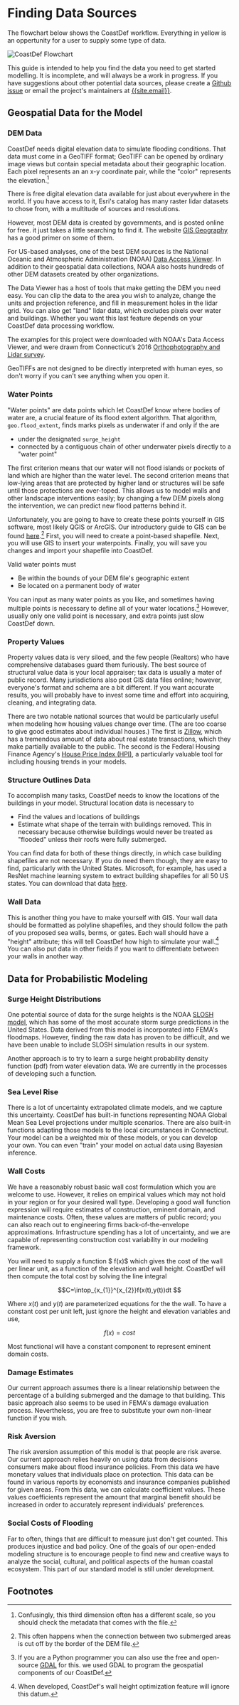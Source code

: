 # Finding Data Sources

The flowchart below shows the CoastDef workflow. Everything in yellow is an oppertunity for a user to supply some type of data.

![CoastDef Flowchart](assets/images/flowchart.bmp)

This guide is intended to help you find the data you need to get started modelling. It is incomplete, and will always be a work in progress. If you have suggestions about other potential data sources, please create a [Github issue](https://github.com/zdb999/coast-def/issues) or email the project's maintainers at [{{site.email}}](mailto:{{site.email}}).


## Geospatial Data for the Model

### DEM Data

CoastDef needs digital elevation data to simulate flooding conditions. That data must come in a GeoTIFF format; GeoTIFF can be opened by ordinary image views but contain special metadata about their geographic location. Each pixel represents an an x-y coordinate pair, while the "color" represents the elevation.[^1]

[^1]: Confusingly, this third dimension often has a different scale, so you should check the metadata that comes with the file.

There is free digital elevation data available for just about everywhere in the world. If you have access to it, Esri's catalog has many raster lidar datasets to chose from, with a multitude of sources and resolutions.

However, most DEM data is created by governments, and is posted online for free. it just takes a little searching to find it. The website [GIS Geography](https://gisgeography.com/free-global-dem-data-sources/) has a good primer on some of them.

For US-based analyses, one of the best DEM sources is the National Oceanic and Atmospheric Administration (NOAA) [Data Access Viewer](https://coast.noaa.gov/dataviewer/#/). In addition to their geospatial data collections, NOAA also hosts hundreds of other DEM datasets created by other organizations.

The Data Viewer has a host of tools that make getting the DEM you need easy. You can clip the data to the area you wish to analyze, change the units and projection reference, and fill in measurement holes in the lidar grid. You can also get "land" lidar data, which excludes pixels over water and buildings. Whether you want this last feature depends on your CoastDef data processing workflow.

The examples for this project were downloaded with NOAA's Data Access Viewer, and were drawn from Connecticut’s 2016 [Orthophotography and Lidar survey](https://cteco.uconn.edu/data/flight2016/index.htm).

GeoTIFFs are not designed to be directly interpreted with human eyes, so don't worry if you can't see anything when you open it.


### Water Points

"Water points" are data points which let CoastDef know where bodies of water are, a crucial feature of its flood extent algorithm. That algorithm, `geo.flood_extent`, finds marks pixels as underwater if and only if the are

- under the designated `surge_height`
- connected by a contiguous chain of other underwater pixels directly to a "water point"

The first criterion means that our water will not flood islands or pockets of land which are higher than the water level. The second criterion means that  low-lying areas that are protected by higher land or structures will be safe until those protections are over-toped. This allows us to model walls and other landscape interventions easily; by changing a few DEM pixels along the intervention, we can predict new flood patterns behind it.

Unfortunately, you are going to have to create these points yourself in GIS software, most likely QGIS or ArcGIS. Our introductory guide to GIS can be found [here](install.md).[^3] First, you will need to create a point-based shapefile. Next, you will use GIS to insert your waterpoints. Finally, you will save you changes and import your shapefile into CoastDef.

Valid water points must

- Be within the bounds of your DEM file's geographic extent
- Be located on a permanent body of water

You can input as many water points as you like, and sometimes having multiple points is necessary to define all of your water locations.[^2] However, usually only one valid point is necessary, and extra points just slow CoastDef down.

[^2]: If you are a Python programmer you can also use the free and open-source [GDAL](https://www.gdal.org/) for this. we used GDAL to program the geospatial components of our CoastDef.

[^3]: This often happens when the connection between two submerged areas is cut off by the border of the DEM file.

### Property Values 

Property values data is very siloed, and the few people (Realtors) who have comprehensive databases guard them furiously. The best source of structural value data is your local appraiser; tax data is usually a mater of public record. Many jurisdictions also post GIS data files online; however, everyone's format and schema are a bit different. If you want accurate results, you will probably have to invest some time and effort into acquiring, cleaning, and integrating data.

There are two notable national sources that would be particularly useful when modeling how housing values change over time. (The are too coarse to give good estimates about individual houses.) The first is [Zillow](https://www.zillow.com/research/data/), which has a tremendous amount of data about real estate transactions, which they make partially available to the public. The second is the Federal Housing Finance Agency's [House Price Index (HPI)](https://www.fhfa.gov/DataTools/Downloads/Pages/House-Price-Index.aspx), a particularly valuable tool for including housing trends in your models.

### Structure Outlines Data

To accomplish many tasks, CoastDef needs to know the locations of the buildings in your model. Structural location data is necessary to

- Find the values and locations of buildings 
- Estimate what shape of the terrain with buildings removed. This in necessary because otherwise buildings would never be treated as "flooded" unless their roofs were fully submerged.

You can find data for both of these things directly, in which case building shapefiles are not necessary. If you do need them though, they are easy to find, particularly with the United States. Microsoft, for example, has used a ResNet machine learning system to extract building shapefiles for all 50 US states. You can download that data [here](https://github.com/Microsoft/USBuildingFootprints/).

### Wall Data

This is another thing you have to make yourself with GIS. Your wall data should be formatted as polyline shapefiles, and they should follow the path of you proposed sea walls, berms, or gates. Each wall should have a "height" attribute; this will tell CoastDef how high to simulate your wall.[^4] You can also put data in other fields if you want to differentiate between your walls in another way.

[^4]: When developed, CoastDef's wall height optimization feature will ignore this datum.

## Data for Probabilistic Modeling

### Surge Height Distributions

One potential source of data for the surge heights is the NOAA [SLOSH model](https://slosh.nws.noaa.gov/), which has some of the most accurate storm surge predictions in the United States. Data derived from this model is incorporated into FEMA's floodmaps. However, finding the raw data has proven to be difficult, and we have been unable to include SLOSH simulation results in our system.

Another approach is to try to learn a surge height probability density function (pdf) from water elevation data. We are currently in the processes of developing such a function.

### Sea Level Rise

There is a lot of uncertainty extrapolated climate models, and we capture this uncertainty. CoastDef has built-in functions representing NOAA Global Mean Sea Level projections under multiple scenarios. There are also built-in functions adapting those models to the local circumstances in Connecticut. Your model can be a weighted mix of these models, or you can develop your own. You can even "train" your model on actual data using Bayesian inference.

### Wall Costs

We have a reasonably robust basic wall cost formulation which you are welcome to use. However, it relies on empirical values which may not hold in your region or for your desired wall type. Developing a good wall function expression will require estimates of construction, eminent domain, and maintenance costs. Often, these values are matters of public record; you can also reach out to engineering firms back-of-the-envelope approximations. Infrastructure spending has a lot of uncertainty, and we are capable of representing construction cost variability in our modeling framework.

You will need to supply a function $ f(x)$  which gives the cost of the wall per linear unit, as a function of the elevation and wall height. CoastDef will then compute the total cost by solving the line integral 

$$C=\intop_{x_{1}}^{x_{2}}f(x(t),y(t))dt
 $$

Where $x(t)$ and $y(t)$ are parameterized equations for the the wall. To have a constant cost per unit left, just ignore the height and elevation variables and use,

$$ f(x)=cost $$

Most functional will have a constant component to represent eminent domain costs.

### Damage Estimates

Our current approach assumes there is a linear relationship between the percentage of a building submerged and the damage to that building. This basic approach also seems to be used in FEMA's damage evaluation process. Nevertheless, you are free to substitute your own non-linear function if you wish.

### Risk Aversion

The risk aversion assumption of this model is that people are risk averse. Our current approach relies heavily on using data from decisions consumers make about flood insurance policies. From this data we have monetary values that individuals place on protection. This data can be found in various reports by economists and insurance companies published for given areas. From this data, we can calculate coefficient values. These values coefficients represent the amount that marginal benefit should be increased in order to accurately represent individuals' preferences. 

### Social Costs of Flooding

Far to often, things that are difficult to measure just don't get counted. This produces injustice and bad policy. One of the goals of our open-ended modeling structure is to encourage people to find new and creative ways to analyze the social, cultural, and political aspects of the human coastal ecosystem. This part of our standard model is still under development.


## Footnotes
